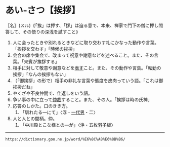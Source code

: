 # あい‐さつ【挨拶】

［名］(スル)《「挨」は押す、「拶」は迫る意で、本来、禅家で門下の僧に押し問答して、その悟りの深浅を試すこと》

1.  人に会ったときや別れるときなどに取り交わす礼にかなった動作や言葉。「挨拶を交わす」「時候の挨拶」
2.  会合の席や集会で、改まって祝意や謝意などを述べること。また、その言葉。「来賓が挨拶する」
3.  相手に対して敬意や謝意などを[表す](ひょうす（表す）)こと。また、その動作や言葉。「転勤の挨拶」「なんの挨拶もない」
4.  （「御挨拶」の形で）相手の非礼な言葉や態度を皮肉っていう語。「これは御挨拶だね」
5.  やくざや不良仲間で、仕返しをいう語。
6.  争い事の中に立って[仲裁](https://dictionary.goo.ne.jp/word/%E4%BB%B2%E8%A3%81/#jn-143274)すること。また、その人。「挨拶は時の氏神」
7.  応答のしかた。口のきき方。    
    1.  「馴れたる―にて」〈浮・[一代男](https://dictionary.goo.ne.jp/word/%E5%A5%BD%E8%89%B2%E4%B8%80%E4%BB%A3%E7%94%B7/#jn-73468)・二〉
8.  人と人との間柄。仲。    
    1.  「中川殿とこな様との―が」〈浄・五枚羽子板〉

---
`https://dictionary.goo.ne.jp/word/%E6%8C%A8%E6%8B%B6/`
